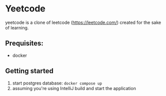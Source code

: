 # Yeetcode

yeetcode is a clone of leetcode (https://leetcode.com/) created for the sake of learning.

## Prequisites:
- docker

## Getting started
1. start postgres database: `docker compose up`
2. assuming you're using IntelliJ build and start the application 